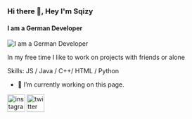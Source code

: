 ### Hi there 👋, Hey I'm Sqizy 
#### I am a German Developer
![I am a German Developer](https://arturssmirnovs.github.io/github-profile-readme-generator/images/banner.png)

In my free time I like to work on projects with friends or alone

Skills: JS / Java / C++/ HTML / Python

- 🔭 I’m currently working on this page. 


[<img src='https://cdn.jsdelivr.net/npm/simple-icons@3.0.1/icons/instagram.svg' alt='instagram' height='40'>](https://www.instagram.com/bysqizy/)  [<img src='https://cdn.jsdelivr.net/npm/simple-icons@3.0.1/icons/twitter.svg' alt='twitter' height='40'>](https://twitter.com/SqizyDE)  

